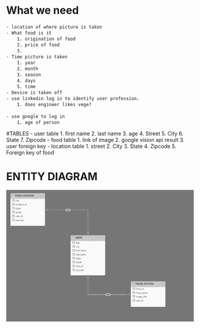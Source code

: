 # What we need
    - location of where picture is taken
    - What food is it
        1. origination of food
        2. price of food
        3. 
    - Time picture is taken
        1. year
        2. month
        3. season
        4. days
        5. time
    - Device is taken off
    - use linkedin log in to identify user profession.
        1. does engineer likes vege?
        
    - use google to log in
        1. age of person

#TABLES
    - user table
        1. first name
        2. last name
        3. age
        4. Street
        5. City
        6. State
        7. Zipcode
    - food table
        1. link of image
        2. google vision api result
        3. user foreign key
    - location table
        1. street
        2. City
        3. State
        4. Zipcode
        5. Foreign key of food

# ENTITY DIAGRAM

![Entity Diagram](entity_diagram.PNG)

